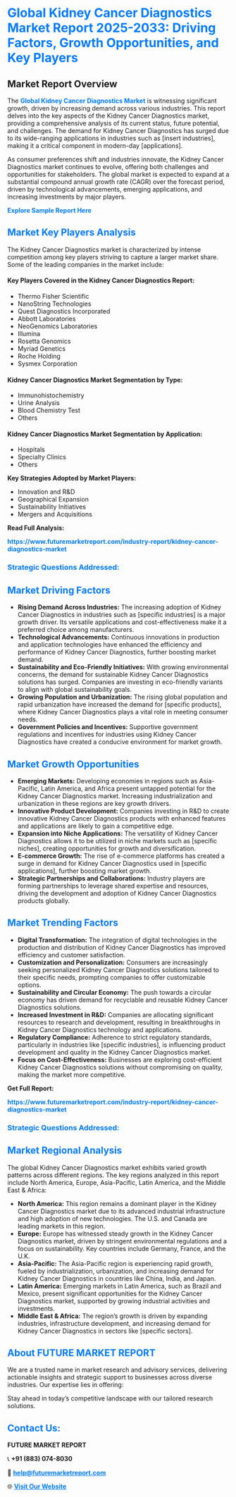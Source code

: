 <h1 style="color: #007BFF;">Global Kidney Cancer Diagnostics Market Report 2025-2033: Driving Factors, Growth Opportunities, and Key Players</h1>

<section id="overview">
<h2>Market Report Overview</h2>
<p>The <a href="https://www.futuremarketreport.com/industry-report/kidney-cancer-diagnostics-market" style="color: #007BFF; text-decoration: none;"><strong>Global Kidney Cancer Diagnostics Market</strong></a> is witnessing significant growth, driven by increasing demand across various industries. This report delves into the key aspects of the Kidney Cancer Diagnostics market, providing a comprehensive analysis of its current status, future potential, and challenges. The demand for Kidney Cancer Diagnostics has surged due to its wide-ranging applications in industries such as [insert industries], making it a critical component in modern-day [applications].</p>
<p>As consumer preferences shift and industries innovate, the Kidney Cancer Diagnostics market continues to evolve, offering both challenges and opportunities for stakeholders. The global market is expected to expand at a substantial compound annual growth rate (CAGR) over the forecast period, driven by technological advancements, emerging applications, and increasing investments by major players.</p>
</section>

<section id="overview">
<p><a href="https://www.futuremarketreport.com/request-sample/reportId=79118" style="color: #007BFF; text-decoration: none;"><strong>Explore Sample Report Here</strong></a></p>
</section>

<section id="key-players">
<h2 style="color: #007BFF;">Market Key Players Analysis</h2>
<p>The Kidney Cancer Diagnostics market is characterized by intense competition among key players striving to capture a larger market share. Some of the leading companies in the market include:</p>
<h4>Key Players Covered in the Kidney Cancer Diagnostics Report:</h4>
<ul><li>Thermo Fisher Scientific</li><li>NanoString Technologies</li><li>Quest Diagnostics Incorporated</li><li>Abbott Laboratories</li><li>NeoGenomics Laboratories</li><li>Illumina</li><li>Rosetta Genomics</li><li>Myriad Genetics</li><li>Roche Holding</li><li>Sysmex Corporation</li></ul>
<h4>Kidney Cancer Diagnostics Market Segmentation by Type:</h4>
<ul><li>Immunohistochemistry</li><li>Urine Analysis</li><li>Blood Chemistry Test</li><li>Others</li></ul>

<h4>Kidney Cancer Diagnostics Market Segmentation by Application:</h4>
<ul><li>Hospitals</li><li>Specialty Clinics</li><li>Others</li></ul>
<p><strong>Key Strategies Adopted by Market Players:</strong></p>
<ul>
<li>Innovation and R&D</li>
<li>Geographical Expansion</li>
<li>Sustainability Initiatives</li>
<li>Mergers and Acquisitions</li>
</ul>
</section>

<section>
<p><strong>Read Full Analysis: </strong></p><a href="https://www.futuremarketreport.com/industry-report/kidney-cancer-diagnostics-market" style="color: #007BFF; text-decoration: none;"><strong>https://www.futuremarketreport.com/industry-report/kidney-cancer-diagnostics-market</strong></a>
<h3 style="color: #007BFF;">Strategic Questions Addressed:</h3>
</section>

<section id="driving-factors">
<h2 style="color: #007BFF;">Market Driving Factors</h2>
<ul>
<li><strong>Rising Demand Across Industries:</strong> The increasing adoption of Kidney Cancer Diagnostics in industries such as [specific industries] is a major growth driver. Its versatile applications and cost-effectiveness make it a preferred choice among manufacturers.</li>
<li><strong>Technological Advancements:</strong> Continuous innovations in production and application technologies have enhanced the efficiency and performance of Kidney Cancer Diagnostics, further boosting market demand.</li>
<li><strong>Sustainability and Eco-Friendly Initiatives:</strong> With growing environmental concerns, the demand for sustainable Kidney Cancer Diagnostics solutions has surged. Companies are investing in eco-friendly variants to align with global sustainability goals.</li>
<li><strong>Growing Population and Urbanization:</strong> The rising global population and rapid urbanization have increased the demand for [specific products], where Kidney Cancer Diagnostics plays a vital role in meeting consumer needs.</li>
<li><strong>Government Policies and Incentives:</strong> Supportive government regulations and incentives for industries using Kidney Cancer Diagnostics have created a conducive environment for market growth.</li>
</ul>
</section>

<section id="growth-opportunities">
<h2 style="color: #007BFF;">Market Growth Opportunities</h2>
<ul>
<li><strong>Emerging Markets:</strong> Developing economies in regions such as Asia-Pacific, Latin America, and Africa present untapped potential for the Kidney Cancer Diagnostics market. Increasing industrialization and urbanization in these regions are key growth drivers.</li>
<li><strong>Innovative Product Development:</strong> Companies investing in R&D to create innovative Kidney Cancer Diagnostics products with enhanced features and applications are likely to gain a competitive edge.</li>
<li><strong>Expansion into Niche Applications:</strong> The versatility of Kidney Cancer Diagnostics allows it to be utilized in niche markets such as [specific niches], creating opportunities for growth and diversification.</li>
<li><strong>E-commerce Growth:</strong> The rise of e-commerce platforms has created a surge in demand for Kidney Cancer Diagnostics used in [specific applications], further boosting market growth.</li>
<li><strong>Strategic Partnerships and Collaborations:</strong> Industry players are forming partnerships to leverage shared expertise and resources, driving the development and adoption of Kidney Cancer Diagnostics products globally.</li>
</ul>
</section>

<section id="trending-factors">
<h2 style="color: #007BFF;">Market Trending Factors</h2>
<ul>
<li><strong>Digital Transformation:</strong> The integration of digital technologies in the production and distribution of Kidney Cancer Diagnostics has improved efficiency and customer satisfaction.</li>
<li><strong>Customization and Personalization:</strong> Consumers are increasingly seeking personalized Kidney Cancer Diagnostics solutions tailored to their specific needs, prompting companies to offer customizable options.</li>
<li><strong>Sustainability and Circular Economy:</strong> The push towards a circular economy has driven demand for recyclable and reusable Kidney Cancer Diagnostics solutions.</li>
<li><strong>Increased Investment in R&D:</strong> Companies are allocating significant resources to research and development, resulting in breakthroughs in Kidney Cancer Diagnostics technology and applications.</li>
<li><strong>Regulatory Compliance:</strong> Adherence to strict regulatory standards, particularly in industries like [specific industries], is influencing product development and quality in the Kidney Cancer Diagnostics market.</li>
<li><strong>Focus on Cost-Effectiveness:</strong> Businesses are exploring cost-efficient Kidney Cancer Diagnostics solutions without compromising on quality, making the market more competitive.</li>
</ul>
</section>

<section>
<p><strong>Get Full Report: </strong></p><a href="https://www.futuremarketreport.com/industry-report/kidney-cancer-diagnostics-market" style="color: #007BFF; text-decoration: none;"><strong>https://www.futuremarketreport.com/industry-report/kidney-cancer-diagnostics-market</strong></a>
<h3 style="color: #007BFF;">Strategic Questions Addressed:</h3>
</section>


<section id="regional-analysis">
<h2 style="color: #007BFF;">Market Regional Analysis</h2>
<p>The global Kidney Cancer Diagnostics market exhibits varied growth patterns across different regions. The key regions analyzed in this report include North America, Europe, Asia-Pacific, Latin America, and the Middle East & Africa:</p>
<ul>
<li><strong>North America:</strong> This region remains a dominant player in the Kidney Cancer Diagnostics market due to its advanced industrial infrastructure and high adoption of new technologies. The U.S. and Canada are leading markets in this region.</li>
<li><strong>Europe:</strong> Europe has witnessed steady growth in the Kidney Cancer Diagnostics market, driven by stringent environmental regulations and a focus on sustainability. Key countries include Germany, France, and the U.K.</li>
<li><strong>Asia-Pacific:</strong> The Asia-Pacific region is experiencing rapid growth, fueled by industrialization, urbanization, and increasing demand for Kidney Cancer Diagnostics in countries like China, India, and Japan.</li>
<li><strong>Latin America:</strong> Emerging markets in Latin America, such as Brazil and Mexico, present significant opportunities for the Kidney Cancer Diagnostics market, supported by growing industrial activities and investments.</li>
<li><strong>Middle East & Africa:</strong> The region’s growth is driven by expanding industries, infrastructure development, and increasing demand for Kidney Cancer Diagnostics in sectors like [specific sectors].</li>
</ul>
</section>

<footer>
<h2 style="color: #007BFF;">About FUTURE MARKET REPORT</h2>
<p>We are a trusted name in market research and advisory services, delivering actionable insights and strategic support to businesses across diverse industries. Our expertise lies in offering:</p>

<p>Stay ahead in today’s competitive landscape with our tailored research solutions.</p>

<h2 style="color: #007BFF;">Contact Us:</h2>
<p><strong>FUTURE MARKET REPORT</strong></p>
<p>📞 <strong>+91 (883) 074-8030</strong></p>
<p>📧 <strong><a href="mailto:help@futuremarketreport.com" style="color: #007BFF;">help@futuremarketreport.com</a></strong></p>
<p>🌐 <strong><a href="https://www.futuremarketreport.com/" style="color: #007BFF;">Visit Our Website</a></strong></p>
</footer>